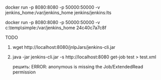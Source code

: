docker run -p 8080:8080 -p 50000:50000 -v jenkins_home:/var/jenkins_home jenkins/jenkins:lts

docker run -p 8080:8080 -p 50000:50000 -v c:\temp\simple:/var/jenkins_home 24c40c7a7c8f

TODO

1.  wget http://localhost:8080/jnlpJars/jenkins-cli.jar
2. java -jar jenkins-cli.jar -s http://localhost:8080 get-job test > test.xml

    решить: ERROR: anonymous is missing the Job/ExtendedRead permission